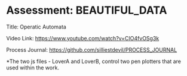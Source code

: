 #  Assessment: BEAUTIFUL_DATA
Title: Operatic Automata

Video Link: https://www.youtube.com/watch?v=CIO4fvOSg3k

Process Journal: https://github.com/silliestdevil/PROCESS_JOURNAL

*The two js files - LoverA and LoverB, control two pen plotters that are used within the work. 
 
